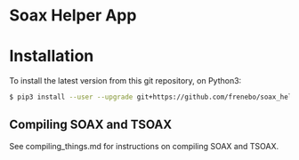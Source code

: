 # Soax Helper App

# Installation
To install the latest version from this git repository, on Python3:
```  bash
$ pip3 install --user --upgrade git+https://github.com/frenebo/soax_helper.git@master
```

## Compiling SOAX and TSOAX
See compiling_things.md for instructions on compiling SOAX and TSOAX.
